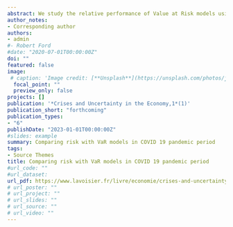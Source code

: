 ```yaml
---
abstract: We study the relative performance of Value at Risk models using daily return of TUNINDEX stock index prior to and after the recent financial crisis the COVID 19 virus. Using the NGARCH model, which considers the leverage effect, we model the conditional volatility of each series. We used the backtest technique to compare the accuracy of five VaR estimates. The result suggests that the conditional EVT is more relevant and the best performing model. In terms of VaR forecasting, as this model obviously beats other competitive models, we encourage the use of this model when controlling market risk in such a market.
author_notes:
- Corresponding author
authors:
- admin
#- Robert Ford
#date: "2020-07-01T00:00:00Z"
doi: ""
featured: false
image:
 # caption: 'Image credit: [**Unsplash**](https://unsplash.com/photos/jdD8gXaTZsc)'
  focal_point: ""
  preview_only: false
projects: []
publication: '*Crises and Uncertainty in the Economy,1*(1)'
publication_short: "forthcoming"
publication_types:
- "6"
publishDate: "2023-01-01T00:00:00Z"
#slides: example
summary: Comparing risk with VaR models in COVID 19 pandemic period
tags:
- Source Themes
title: Comparing risk with VaR models in COVID 19 pandemic period
#url_code: ""
#url_dataset: 
url_pdf: https://www.lavoisier.fr/livre/economie/crises-and-uncertainty-in-the-economy/descriptif_4719103
# url_poster: ""
# url_project: ""
# url_slides: ""
# url_source: ""
# url_video: ""
---
```



